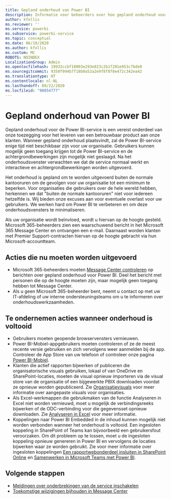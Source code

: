 ```yaml
---
title: Gepland onderhoud van Power BI
description: Informatie voor beheerders over hoe gepland onderhoud voor Power BI van invloed is op de organisatie en de volgende stappen die ze moeten uitvoeren.
author: kfollis
ms.reviewer: ''
ms.service: powerbi
ms.subservice: powerbi-service
ms.topic: conceptual
ms.date: 06/19/2020
ms.author: kfollis
ms.custom: MC
ROBOTS: NOINDEX
LocalizationGroup: Admin
ms.openlocfilehash: 19933ccbf18003e293e823c2b1f201e953c7bde0
ms.sourcegitcommit: 9350f994b7f18b0a52a2e9f8f8f8e472c342ea42
ms.translationtype: HT
ms.contentlocale: nl-NL
ms.lasthandoff: 09/22/2020
ms.locfileid: "90854777"
---
```

# <a name="power-bi-planned-maintenance"></a>Gepland onderhoud van Power BI

Gepland onderhoud voor de Power BI-service is een vereist onderdeel van onze toezegging voor het leveren van een betrouwbaar product aan onze klanten. Wanneer gepland onderhoud plaatsvindt, zal de Power BI-service enige tijd niet beschikbaar zijn voor uw organisatie. Gebruikers kunnen mogelijk geen toegang krijgen tot de Power BI-service en de achtergrondbewerkingen zijn mogelijk niet geslaagd. Na het onderhoudsvenster verwachten we dat de service normaal werkt en interactieve en achtergrondbewerkingen worden uitgevoerd.  

Het onderhoud is gepland om te worden uitgevoerd buiten de normale kantooruren om de gevolgen voor uw organisatie tot een minimum te beperken. Voor organisaties die gebruikers over de hele wereld hebben, herkennen we dat "buiten de normale kantooruren" niet voor iedereen hetzelfde is. Wij bieden onze excuses aan voor eventuele overlast voor uw gebruikers. We werken hard om Power BI te verbeteren en om deze onderhoudsvensters te minimaliseren.

Als uw organisatie wordt beïnvloed, wordt u hiervan op de hoogte gesteld. Microsoft 365-beheerders zien een waarschuwend bericht in het Microsoft 365 Message Center en ontvangen een e-mail. Daarnaast worden klanten met Premier Support-contracten hiervan op de hoogte gebracht via hun Microsoft-accountteam.

## <a name="actions-to-take-now"></a>Acties die nu moeten worden uitgevoerd

* Microsoft 365-beheerders moeten [Message Center controleren](https://admin.microsoft.com/Adminportal/Home#/MessageCenter) op berichten over gepland onderhoud voor Power BI. Deel het bericht met personen die op de hoogte moeten zijn, maar mogelijk geen toegang hebben tot Message Center.
* Als u geen Microsoft 365-beheerder bent, neemt u contact op met uw IT-afdeling of uw interne ondersteuningsteams om u te informeren over onderhoudswerkzaamheden.

## <a name="actions-to-take-when-maintenance-is-complete"></a>Te ondernemen acties wanneer onderhoud is voltooid

* Gebruikers moeten geopende browservensters vernieuwen.
* Power BI-Mobiel-appgebruikers moeten controleren of ze de meest recente versie gebruiken en zich vervolgens weer aanmelden bij de app. Controleer de App Store van uw telefoon of controleer onze pagina [Power BI-Mobiel](https://powerbi.microsoft.com/mobile/).
* Klanten die actief rapporten bijwerken of publiceren die organisatorische visuals gebruiken, lokaal of van OneDrive en SharePoint-locaties, moeten de visual opnieuw importeren via de visual store van de organisatie of een bijgewerkte PBIX downloaden voordat ze opnieuw worden gepubliceerd. Zie [Organisatievisuals](organizational-visuals.md) voor meer informatie over aangepaste visuals voor organisaties.
* Als Excel-werkmappen die gebruikmaken van de functie Analyseren in Excel niet worden vernieuwd, moet u mogelijk de verbindingsreeks bijwerken of de ODC-verbinding voor die gegevensset opnieuw downloaden. Zie [Analyseren in Excel](../collaborate-share/service-analyze-in-excel.md#connect-to-power-bi-data) voor meer informatie.
* Koppelingen naar Power BI Embedded in de inhoud kunnen mogelijk niet worden verbonden wanneer het onderhoud is voltooid. Een ingesloten koppeling in SharePoint of Teams kan bijvoorbeeld een gebruikersfout veroorzaken. Om dit probleem op te lossen, moet u de ingesloten koppeling opnieuw genereren in Power BI en vervolgens de locaties bijwerken waar ze worden gebruikt. Zie voor meer informatie over ingesloten koppelingen [Een rapportwebonderdeel insluiten in SharePoint Online](../collaborate-share/service-embed-report-spo.md) en [Samenwerken in Microsoft Teams met Power BI](../collaborate-share/service-collaborate-microsoft-teams.md).

## <a name="next-steps"></a>Volgende stappen

* [Meldingen over onderbrekingen van de service inschakelen](service-interruption-notifications.md)
* [Toekomstige wijzigingen bijhouden in Message Center](/microsoft-365/admin/manage/message-center?view=o365-worldwide)